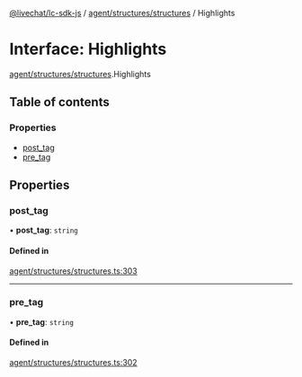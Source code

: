[@livechat/lc-sdk-js](../README.md) / [agent/structures/structures](../modules/agent_structures_structures.md) / Highlights

# Interface: Highlights

[agent/structures/structures](../modules/agent_structures_structures.md).Highlights

## Table of contents

### Properties

- [post\_tag](agent_structures_structures.Highlights.md#post_tag)
- [pre\_tag](agent_structures_structures.Highlights.md#pre_tag)

## Properties

### post\_tag

• **post\_tag**: `string`

#### Defined in

[agent/structures/structures.ts:303](https://github.com/livechat/lc-sdk-js/blob/d267eeb/src/agent/structures/structures.ts#L303)

___

### pre\_tag

• **pre\_tag**: `string`

#### Defined in

[agent/structures/structures.ts:302](https://github.com/livechat/lc-sdk-js/blob/d267eeb/src/agent/structures/structures.ts#L302)
